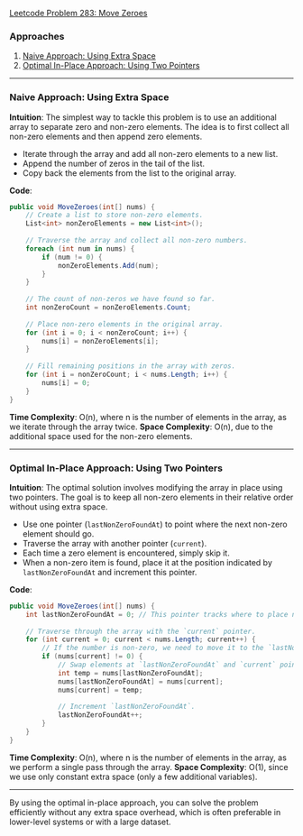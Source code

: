 [Leetcode Problem 283: Move Zeroes](https://leetcode.com/problems/move-zeroes/)

### Approaches
1. [Naive Approach: Using Extra Space](#naive-approach-using-extra-space)
2. [Optimal In-Place Approach: Using Two Pointers](#optimal-in-place-approach-using-two-pointers)

---

### Naive Approach: Using Extra Space

**Intuition**:
The simplest way to tackle this problem is to use an additional array to separate zero and non-zero elements. The idea is to first collect all non-zero elements and then append zero elements.

- Iterate through the array and add all non-zero elements to a new list.
- Append the number of zeros in the tail of the list.
- Copy back the elements from the list to the original array.

**Code**:
```csharp
public void MoveZeroes(int[] nums) {
    // Create a list to store non-zero elements.
    List<int> nonZeroElements = new List<int>();
    
    // Traverse the array and collect all non-zero numbers.
    foreach (int num in nums) {
        if (num != 0) {
            nonZeroElements.Add(num);
        }
    }
    
    // The count of non-zeros we have found so far.
    int nonZeroCount = nonZeroElements.Count;
    
    // Place non-zero elements in the original array.
    for (int i = 0; i < nonZeroCount; i++) {
        nums[i] = nonZeroElements[i];
    }
    
    // Fill remaining positions in the array with zeros.
    for (int i = nonZeroCount; i < nums.Length; i++) {
        nums[i] = 0;
    }
}
```

**Time Complexity**: O(n), where n is the number of elements in the array, as we iterate through the array twice.
**Space Complexity**: O(n), due to the additional space used for the non-zero elements.

---

### Optimal In-Place Approach: Using Two Pointers

**Intuition**:
The optimal solution involves modifying the array in place using two pointers. The goal is to keep all non-zero elements in their relative order without using extra space. 

- Use one pointer (`lastNonZeroFoundAt`) to point where the next non-zero element should go.
- Traverse the array with another pointer (`current`).
- Each time a zero element is encountered, simply skip it.
- When a non-zero item is found, place it at the position indicated by `lastNonZeroFoundAt` and increment this pointer.

**Code**:
```csharp
public void MoveZeroes(int[] nums) {
    int lastNonZeroFoundAt = 0; // This pointer tracks where to place next non-zero element.
    
    // Traverse through the array with the `current` pointer.
    for (int current = 0; current < nums.Length; current++) {
        // If the number is non-zero, we need to move it to the `lastNonZeroFoundAt` index.
        if (nums[current] != 0) {
            // Swap elements at `lastNonZeroFoundAt` and `current` pointers.
            int temp = nums[lastNonZeroFoundAt];
            nums[lastNonZeroFoundAt] = nums[current];
            nums[current] = temp;
            
            // Increment `lastNonZeroFoundAt`.
            lastNonZeroFoundAt++;
        }
    }
}
```

**Time Complexity**: O(n), where n is the number of elements in the array, as we perform a single pass through the array.
**Space Complexity**: O(1), since we use only constant extra space (only a few additional variables).

---

By using the optimal in-place approach, you can solve the problem efficiently without any extra space overhead, which is often preferable in lower-level systems or with a large dataset.

